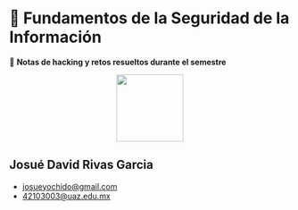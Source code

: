 # 🔐 **Fundamentos de la Seguridad de la Información**

📌 **Notas de hacking y retos resueltos durante el semestre**

<div align="center"> <img src="https://seeklogo.com/images/K/kali-linux-dragon-logo-7F7F24447E-seeklogo.com.png" width="120"> </div>

## Josué David Rivas Garcia
- [josueyochido@gmail.com](mailto:josueyochido@gmail.com)
- [42103003@uaz.edu.mx](mailto:42103003@uaz.edu.mx)
